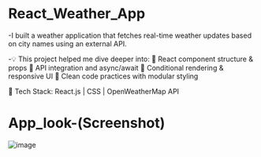 # React_Weather_App

-I built a weather application that fetches real-time weather updates based on city names using an external API.

-💡 This project helped me dive deeper into:
🔹 React component structure & props
🔹 API integration and async/await
🔹 Conditional rendering & responsive UI
🔹 Clean code practices with modular styling

🔧 Tech Stack: React.js | CSS | OpenWeatherMap API

# App_look-(Screenshot) 

![image](https://github.com/user-attachments/assets/dc67902a-abaf-4b29-83ae-92f00339536b)

